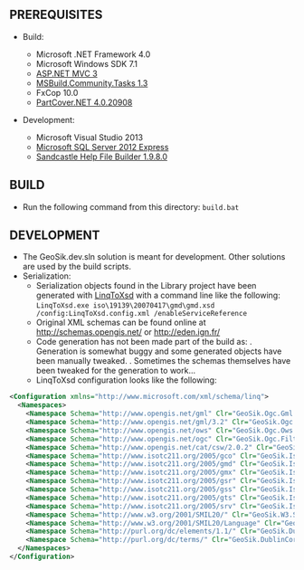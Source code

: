 PREREQUISITES
-------------

- Build:
	* Microsoft .NET Framework 4.0
	* Microsoft Windows SDK 7.1
	* [ASP.NET MVC 3](http://www.asp.net/mvc/mvc3)
	* [MSBuild.Community.Tasks 1.3](http://msbuildtasks.tigris.org/)
	* FxCop 10.0
	* [PartCover.NET 4.0.20908](http://github.com/sawilde/partcover.net4)

- Development:
	* Microsoft Visual Studio 2013
	* [Microsoft SQL Server 2012 Express](http://www.microsoft.com/en-us/download/details.aspx?id=29062)
	* [Sandcastle Help File Builder 1.9.8.0](http://shfb.codeplex.com/)



BUILD
-----

- Run the following command from this directory: `build.bat`



DEVELOPMENT
-----------

- The GeoSik.dev.sln solution is meant for development. Other solutions are used by the build scripts.
- Serialization:
	* Serialization objects found in the Library project have been generated with [LinqToXsd](http://linqtoxsd.codeplex.com/) with a command line like the following: `LinqToXsd.exe iso\19139\20070417\gmd\gmd.xsd /config:LinqToXsd.config.xml /enableServiceReference`
	* Original XML schemas can be found online at http://schemas.opengis.net/ or http://eden.ign.fr/
	* Code generation has not been made part of the build as:
		. Generation is somewhat buggy and some generated objects have been manually tweaked.
		. Sometimes the schemas themselves have been tweaked for the generation to work...
	* LinqToXsd configuration looks like the following:
```xml
<Configuration xmlns="http://www.microsoft.com/xml/schema/linq">
  <Namespaces>
    <Namespace Schema="http://www.opengis.net/gml" Clr="GeoSik.Ogc.Gml.V311" />
    <Namespace Schema="http://www.opengis.net/gml/3.2" Clr="GeoSik.Ogc.Gml.V321" />
    <Namespace Schema="http://www.opengis.net/ows" Clr="GeoSik.Ogc.Ows.V100.Types" />
    <Namespace Schema="http://www.opengis.net/ogc" Clr="GeoSik.Ogc.Filter.V110" />
    <Namespace Schema="http://www.opengis.net/cat/csw/2.0.2" Clr="GeoSik.Ogc.WebCatalog.Csw.V202.Types" />
    <Namespace Schema="http://www.isotc211.org/2005/gco" Clr="GeoSik.Iso.Ts19139.Gco" />
    <Namespace Schema="http://www.isotc211.org/2005/gmd" Clr="GeoSik.Iso.Ts19139.Gmd" />
    <Namespace Schema="http://www.isotc211.org/2005/gmx" Clr="GeoSik.Iso.Ts19139.Gmx" />
    <Namespace Schema="http://www.isotc211.org/2005/gsr" Clr="GeoSik.Iso.Ts19139.Gsr" />
    <Namespace Schema="http://www.isotc211.org/2005/gss" Clr="GeoSik.Iso.Ts19139.Gss" />
    <Namespace Schema="http://www.isotc211.org/2005/gts" Clr="GeoSik.Iso.Ts19139.Gts" />
    <Namespace Schema="http://www.isotc211.org/2005/srv" Clr="GeoSik.Iso.Ts19139.Srv" />
    <Namespace Schema="http://www.w3.org/2001/SMIL20/" Clr="GeoSik.W3.Smil20" />
    <Namespace Schema="http://www.w3.org/2001/SMIL20/Language" Clr="GeoSik.W3.Smil20.Language" />
    <Namespace Schema="http://purl.org/dc/elements/1.1/" Clr="GeoSik.DublinCore.Elements.V11" />
    <Namespace Schema="http://purl.org/dc/terms/" Clr="GeoSik.DublinCore.Terms" />
  </Namespaces>
</Configuration>
```